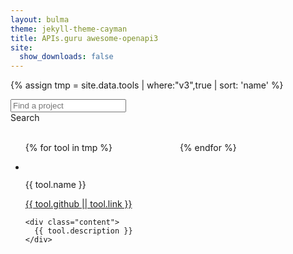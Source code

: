```yaml
---
layout: bulma
theme: jekyll-theme-cayman
title: APIs.guru awesome-openapi3
site:
  show_downloads: false
---
```


{% assign tmp = site.data.tools | where:"v3",true | sort: 'name' %}

<div class="level">
<div class="level-right">
<div class="level-item field has-addons">
  <div class="control">
    <input class="input" type="text" placeholder="Find a project">
  </div>
  <div class="control">
    <a class="button is-info">
      Search
    </a>
  </div>
</div>
</div>
</div>

<br>

<ul style="columns: 2;">
{% for tool in tmp %}
<li class="card is-6">
  <div class="card-content">
    <div class="media">
      <div class="media-left">
        <figure class="image is-48x48">
          <img src="{{ tool.logo }}" alt="">
        </figure>
      </div>
      <div class="media-content">
        <p class="title is-4">{{ tool.name }}</p>
        <p class="subtitle is-6"><a href="{{ tool.github || tool.link }}">{{ tool.github || tool.link }}</a></p>
      </div>
    </div>

    <div class="content">
      {{ tool.description }}
    </div>
  </div>
</li>      
{% endfor %}
</ul>

<script src="https://cdnjs.cloudflare.com/ajax/libs/zepto/1.2.0/zepto.min.js"></script>
